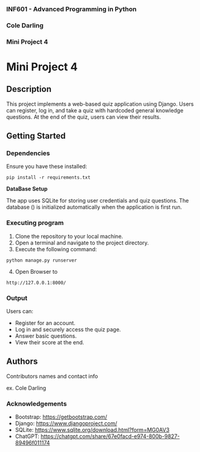 ### INF601 - Advanced Programming in Python
### Cole Darling
### Mini Project 4


# Mini Project 4

## Description

This project implements a web-based quiz application using Django. Users can register, log in, and take a quiz with hardcoded general knowledge questions. At the end of the quiz, users can view their results.
## Getting Started

### Dependencies

Ensure you have these installed:
```
pip install -r requirements.txt
```
**DataBase Setup**

The app uses SQLite for storing user credentials and quiz questions. The database () is initialized automatically when the application is first run.


### Executing program

1. Clone the repository to your local machine.
2. Open a terminal and navigate to the project directory.
3. Execute the following command:
```
python manage.py runserver
```
4. Open Browser to 
```
http://127.0.0.1:8000/
```


### Output

Users can:

* Register for an account.
* Log in and securely access the quiz page.
* Answer basic questions.
* View their score at the end.


## Authors

Contributors names and contact info

ex. Cole Darling

### Acknowledgements

* Bootstrap: https://getbootstrap.com/
* Django: https://www.djangoproject.com/ 
* SQLite: https://www.sqlite.org/download.html?form=MG0AV3
* ChatGPT: https://chatgpt.com/share/67e0facd-e974-800b-9827-89496f011174